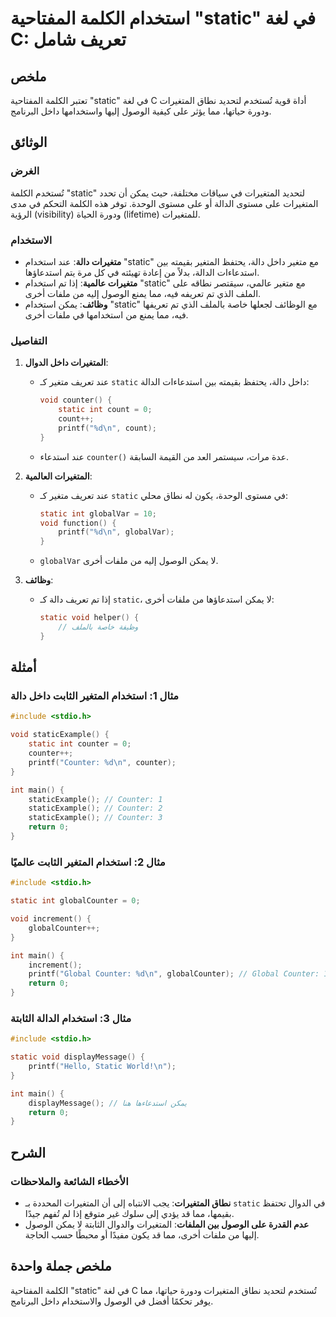 <!--
Meta Description: # استخدام الكلمة المفتاحية "static" في لغة C: تعريف شامل ## ملخص تعتبر الكلمة المفتاحية "static" في لغة C أداة قوية تُستخدم لتحديد نطاق المتغيرات ودور...
Meta Keywords: static, counter, المتغيرات, استخدام, int
-->

# استخدام الكلمة المفتاحية "static" في لغة C: تعريف شامل

## ملخص
تعتبر الكلمة المفتاحية "static" في لغة C أداة قوية تُستخدم لتحديد نطاق المتغيرات ودورة حياتها، مما يؤثر على كيفية الوصول إليها واستخدامها داخل البرنامج.

## الوثائق
### الغرض
تُستخدم الكلمة "static" لتحديد المتغيرات في سياقات مختلفة، حيث يمكن أن تحدد المتغيرات على مستوى الدالة أو على مستوى الوحدة. توفر هذه الكلمة التحكم في مدى الرؤية (visibility) ودورة الحياة (lifetime) للمتغيرات.

### الاستخدام
- **متغيرات دالة**: عند استخدام "static" مع متغير داخل دالة، يحتفظ المتغير بقيمته بين استدعاءات الدالة، بدلاً من إعادة تهيئته في كل مرة يتم استدعاؤها.
- **متغيرات عالمية**: إذا تم استخدام "static" مع متغير عالمي، سيقتصر نطاقه على الملف الذي تم تعريفه فيه، مما يمنع الوصول إليه من ملفات أخرى.
- **وظائف**: يمكن استخدام "static" مع الوظائف لجعلها خاصة بالملف الذي تم تعريفها فيه، مما يمنع من استخدامها في ملفات أخرى.

### التفاصيل
1. **المتغيرات داخل الدوال**:
   - عند تعريف متغير كـ `static` داخل دالة، يحتفظ بقيمته بين استدعاءات الدالة:
     ```c
     void counter() {
         static int count = 0;
         count++;
         printf("%d\n", count);
     }
     ```
   - عند استدعاء `counter()` عدة مرات، سيستمر العد من القيمة السابقة.

2. **المتغيرات العالمية**:
   - عند تعريف متغير كـ `static` في مستوى الوحدة، يكون له نطاق محلي:
     ```c
     static int globalVar = 10;
     void function() {
         printf("%d\n", globalVar);
     }
     ```
   - `globalVar` لا يمكن الوصول إليه من ملفات أخرى.

3. **وظائف**:
   - إذا تم تعريف دالة كـ `static`، لا يمكن استدعاؤها من ملفات أخرى:
     ```c
     static void helper() {
         // وظيفة خاصة بالملف
     }
     ```

## أمثلة
### مثال 1: استخدام المتغير الثابت داخل دالة
```c
#include <stdio.h>

void staticExample() {
    static int counter = 0;
    counter++;
    printf("Counter: %d\n", counter);
}

int main() {
    staticExample(); // Counter: 1
    staticExample(); // Counter: 2
    staticExample(); // Counter: 3
    return 0;
}
```

### مثال 2: استخدام المتغير الثابت عالميًا
```c
#include <stdio.h>

static int globalCounter = 0;

void increment() {
    globalCounter++;
}

int main() {
    increment();
    printf("Global Counter: %d\n", globalCounter); // Global Counter: 1
    return 0;
}
```

### مثال 3: استخدام الدالة الثابتة
```c
#include <stdio.h>

static void displayMessage() {
    printf("Hello, Static World!\n");
}

int main() {
    displayMessage(); // يمكن استدعاءها هنا
    return 0;
}
```

## الشرح
### الأخطاء الشائعة والملاحظات
- **نطاق المتغيرات**: يجب الانتباه إلى أن المتغيرات المحددة بـ `static` في الدوال تحتفظ بقيمها، مما قد يؤدي إلى سلوك غير متوقع إذا لم تُفهم جيدًا.
- **عدم القدرة على الوصول بين الملفات**: المتغيرات والدوال الثابتة لا يمكن الوصول إليها من ملفات أخرى، مما قد يكون مفيدًا أو محبطًا حسب الحاجة.

## ملخص جملة واحدة
الكلمة المفتاحية "static" في لغة C تُستخدم لتحديد نطاق المتغيرات ودورة حياتها، مما يوفر تحكمًا أفضل في الوصول والاستخدام داخل البرنامج.